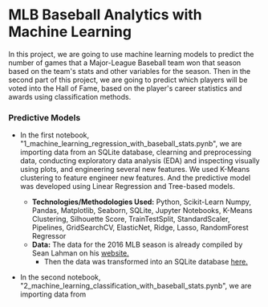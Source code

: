 # MLB Baseball Analytics with Machine Learning

In this project, we are going to use machine learning models to predict the number of games that a Major-League Baseball team won that season based on the team's stats and other variables for the season. Then in the second part of this project, we are going to predict which players will be voted into the Hall of Fame, based on the player's career statistics and awards using classification methods.

### Predictive Models
- In the first notebook, "1_machine_learning_regression_with_baseball_stats.pynb", we are importing data from an SQLite database, clearning and preprocessing data, conducting exploratory data analysis (EDA) and inspecting visually using plots, and engineering several new features. We used K-Means clustering to feature engineer new features. And the predictive model was developed using Linear Regression and Tree-based models.
	- **Technologies/Methodologies Used:** Python, Scikit-Learn Numpy, Pandas, Matplotlib, Seaborn, SQLite, Jupyter Notebooks, K-Means Clustering, Silhouette Score, TrainTestSplit, StandardScaler, Pipelines, GridSearchCV, ElasticNet, Ridge, Lasso, RandomForest Regressor
	- **Data:** The data for the 2016 MLB season is already compiled by Sean Lahman on his [website.](http://www.seanlahman.com/baseball-archive/statistics/)
		- Then the data was transformed into an SQLite database [here.](https://github.com/jknecht/baseball-archive-sqlite)
		
- In the second notebook, "2_machine_learning_classification_with_baseball_stats.pynb", we are importing data from 